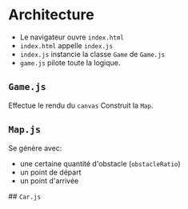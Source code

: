 # Architecture

-   Le navigateur ouvre `index.html`
-   `index.html` appelle `index.js`
-   `index.js` instancie la classe `Game` de `Game.js`
-   `game.js` pilote toute la logique.

## `Game.js`

Effectue le rendu du `canvas`
Construit la `Map`.

## `Map.js`

Se génère avec:

-   une certaine quantité d'obstacle (`obstacleRatio`)
-   un point de départ
-   un point d'arrivée

## `Car.js`
